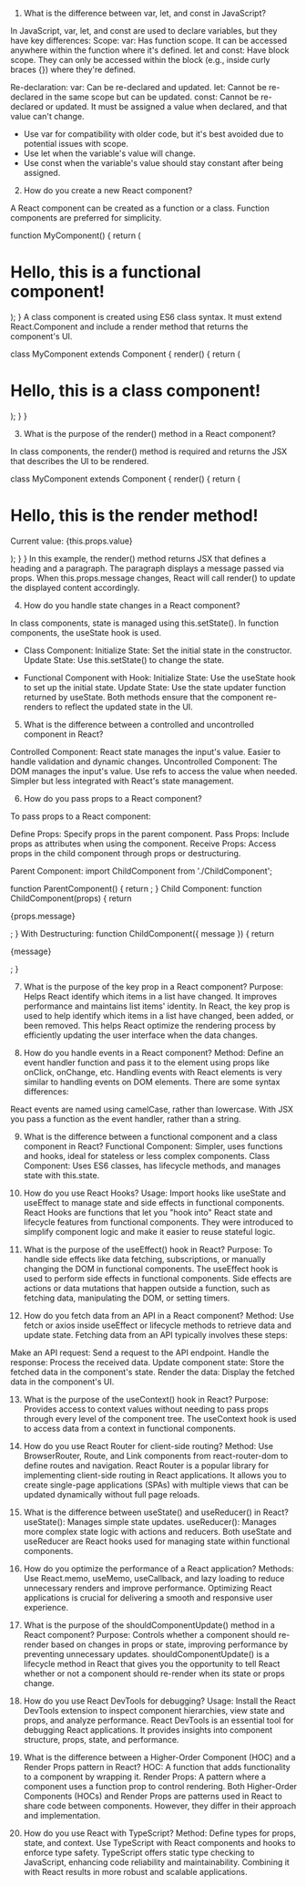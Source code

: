  <!-- Interview Questions -->

1. What is the difference between var, let, and const in JavaScript?

In JavaScript, var, let, and const are used to declare variables, but they have key differences:
Scope:
var: Has function scope. It can be accessed anywhere within the function where it's defined.
let and const: Have block scope. They can only be accessed within the block (e.g., inside curly braces {}) where they're defined.

Re-declaration:
var: Can be re-declared and updated.
let: Cannot be re-declared in the same scope but can be updated.
const: Cannot be re-declared or updated. It must be assigned a value when declared, and that value can't change.
* Use var for compatibility with older code, but it's best avoided due to potential issues with scope.
* Use let when the variable's value will change.
* Use const when the variable's value should stay constant after being assigned.

2. How do you create a new React component?

A React component can be created as a function or a class. Function components are preferred for simplicity.

 <!-- Define a functional component -->
function MyComponent() {
  return (
    <div>
      <h1>Hello, this is a functional component!</h1>
    </div>
  );
}
A class component is created using ES6 class syntax. It must extend React.Component and include a render method that returns the component's UI.
<!-- Define a class component -->
class MyComponent extends Component {
  render() {
    return (
      <div>
        <h1>Hello, this is a class component!</h1>
      </div>
    );
  }
}

3. What is the purpose of the render() method in a React component?

In class components, the render() method is required and returns the JSX that describes the UI to be rendered.
<!-- example -->
class MyComponent extends Component {
  render() {
    return (
      <div>
        <h1>Hello, this is the render method!</h1>
        <p>Current value: {this.props.value}</p>
      </div>
    );
  }
}
In this example, the render() method returns JSX that defines a heading and a paragraph. The paragraph displays a message passed via props. When this.props.message changes, React will call render() to update the displayed content accordingly.

4. How do you handle state changes in a React component?

In class components, state is managed using this.setState(). In function components, the useState hook is used.
* Class Component:
   Initialize State: Set the initial state in the constructor.
   Update State: Use this.setState() to change the state.

* Functional Component with Hook:
   Initialize State: Use the useState hook to set up the initial state.
   Update State: Use the state updater function returned by useState.
Both methods ensure that the component re-renders to reflect the updated state in the UI.

5. What is the difference between a controlled and uncontrolled component in React?

Controlled Component: React state manages the input's value. Easier to handle validation and dynamic changes.
Uncontrolled Component: The DOM manages the input's value. Use refs to access the value when needed. Simpler but less integrated with React's state management.

6. How do you pass props to a React component?

To pass props to a React component:

Define Props: Specify props in the parent component.
Pass Props: Include props as attributes when using the component.
Receive Props: Access props in the child component through props or destructuring.
<!-- Example: -->
Parent Component:
import ChildComponent from './ChildComponent';

function ParentComponent() {
  return <ChildComponent message="Hello, world!" />;
}
Child Component:
function ChildComponent(props) {
  return <p>{props.message}</p>;
}
With Destructuring:
function ChildComponent({ message }) {
  return <p>{message}</p>;
}

7. What is the purpose of the key prop in a React component?
Purpose: Helps React identify which items in a list have changed. It improves performance and maintains list items' identity.
In React, the key prop is used to help identify which items in a list have changed, been added, or been removed. This helps React optimize the rendering process by efficiently updating the user interface when the data changes.

8. How do you handle events in a React component?
Method: Define an event handler function and pass it to the element using props like onClick, onChange, etc.
Handling events with React elements is very similar to handling events on DOM elements. There are some syntax differences:

React events are named using camelCase, rather than lowercase.
With JSX you pass a function as the event handler, rather than a string.

9. What is the difference between a functional component and a class component in React?
Functional Component: Simpler, uses functions and hooks, ideal for stateless or less complex components.
Class Component: Uses ES6 classes, has lifecycle methods, and manages state with this.state.

10. How do you use React Hooks?
Usage: Import hooks like useState and useEffect to manage state and side effects in functional components.
React Hooks are functions that let you "hook into" React state and lifecycle features from functional components. They were introduced to simplify component logic and make it easier to reuse stateful logic.

11. What is the purpose of the useEffect() hook in React?
Purpose: To handle side effects like data fetching, subscriptions, or manually changing the DOM in functional components.
The useEffect hook is used to perform side effects in functional components. Side effects are actions or data mutations that happen outside a function, such as fetching data, manipulating the DOM, or setting timers.

12. How do you fetch data from an API in a React component?
Method: Use fetch or axios inside useEffect or lifecycle methods to retrieve data and update state.
Fetching data from an API typically involves these steps:

Make an API request: Send a request to the API endpoint.
Handle the response: Process the received data.
Update component state: Store the fetched data in the component's state.
Render the data: Display the fetched data in the component's UI.

13. What is the purpose of the useContext() hook in React?
Purpose: Provides access to context values without needing to pass props through every level of the component tree.
The useContext hook is used to access data from a context in functional components.

14. How do you use React Router for client-side routing? 
Method: Use BrowserRouter, Route, and Link components from react-router-dom to define routes and navigation.
React Router is a popular library for implementing client-side routing in React applications. It allows you to create single-page applications (SPAs) with multiple views that can be updated dynamically without full page reloads.

15. What is the difference between useState() and useReducer() in React?
useState(): Manages simple state updates.
useReducer(): Manages more complex state logic with actions and reducers.
Both useState and useReducer are React hooks used for managing state within functional components.

16. How do you optimize the performance of a React application?
Methods: Use React.memo, useMemo, useCallback, and lazy loading to reduce unnecessary renders and improve performance.
Optimizing React applications is crucial for delivering a smooth and responsive user experience.


17. What is the purpose of the shouldComponentUpdate() method in a React component?
Purpose: Controls whether a component should re-render based on changes in props or state, improving performance by preventing unnecessary updates.
shouldComponentUpdate() is a lifecycle method in React that gives you the opportunity to tell React whether or not a component should re-render when its state or props change.

18. How do you use React DevTools for debugging?
Usage: Install the React DevTools extension to inspect component hierarchies, view state and props, and analyze performance.
React DevTools is an essential tool for debugging React applications. It provides insights into component structure, props, state, and performance.


19. What is the difference between a Higher-Order Component (HOC) and a Render Props pattern in React?
HOC: A function that adds functionality to a component by wrapping it.
Render Props: A pattern where a component uses a function prop to control rendering.
Both Higher-Order Components (HOCs) and Render Props are patterns used in React to share code between components. However, they differ in their approach and implementation.

20. How do you use React with TypeScript?
Method: Define types for props, state, and context. Use TypeScript with React components and hooks to enforce type safety.
TypeScript offers static type checking to JavaScript, enhancing code reliability and maintainability. Combining it with React results in more robust and scalable applications. 
